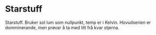 # Starstuff
Starstuff.
Bruker sol lum som nullpunkt, temp er i Kelvin. Hovudserien er domminerande, men prøvar å ta med litt frå kvar stjerna.  
